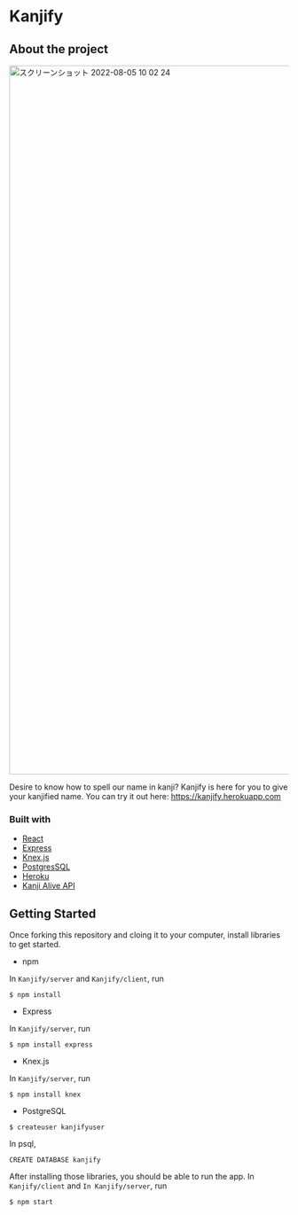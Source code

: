 # Kanjify
## About the project
<img width="1280" alt="スクリーンショット 2022-08-05 10 02 24" src="https://user-images.githubusercontent.com/90857923/182979879-f386406e-e7e5-4734-a76c-4656859b9291.png">

Desire to know how to spell our name in kanji? 
Kanjify is here for you to give your kanjified name.
You can try it out here: https://kanjify.herokuapp.com

### Built with
* [React](https://reactjs.org/)
* [Express](https://expressjs.com/)
* [Knex.js](http://knexjs.org/)
* [PostgresSQL](https://www.postgresql.org/)
* [Heroku](https://www.heroku.com/)
* [Kanji Alive API](https://app.kanjialive.com/api/docs)

## Getting Started
Once forking this repository and cloing it to your computer, install libraries to get started.
- npm

In `Kanjify/server` and `Kanjify/client`, run
```shell
$ npm install
```

- Express

In `Kanjify/server`, run
```shell
$ npm install express
```

- Knex.js

In `Kanjify/server`, run
```shell
$ npm install knex
```

- PostgreSQL
```shell
$ createuser kanjifyuser
```
In psql,
```
CREATE DATABASE kanjify
```


After installing those libraries, you should be able to run the app.
In `Kanjify/client` and `In Kanjify/server`, run
```shell
$ npm start
```
